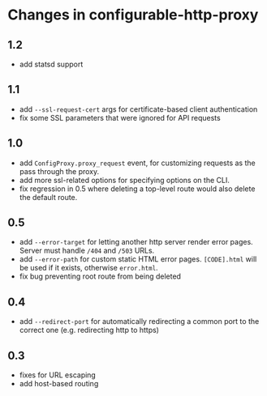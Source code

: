 # Changes in configurable-http-proxy

## 1.2

- add statsd support

## 1.1

- add `--ssl-request-cert` args for certificate-based client authentication
- fix some SSL parameters that were ignored for API requests

## 1.0

- add `ConfigProxy.proxy_request` event, for customizing requests as the pass through the proxy.
- add more ssl-related options for specifying options on the CLI.
- fix regression in 0.5 where deleting a top-level route would also delete the default route.

## 0.5

- add `--error-target` for letting another http server render error pages.
  Server must handle `/404` and `/503` URLs.
- add `--error-path` for custom static HTML error pages.
  `[CODE].html` will be used if it exists, otherwise `error.html`.
- fix bug preventing root route from being deleted

## 0.4

- add `--redirect-port` for automatically redirecting a common port to the correct one (e.g. redirecting http to https)

## 0.3

- fixes for URL escaping
- add host-based routing
